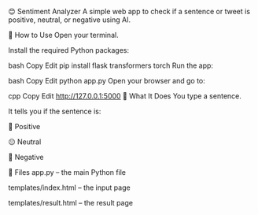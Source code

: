 😊 Sentiment Analyzer
A simple web app to check if a sentence or tweet is positive, neutral, or negative using AI.

🔧 How to Use
Open your terminal.

Install the required Python packages:

bash
Copy
Edit
pip install flask transformers torch
Run the app:

bash
Copy
Edit
python app.py
Open your browser and go to:

cpp
Copy
Edit
http://127.0.0.1:5000
📝 What It Does
You type a sentence.

It tells you if the sentence is:

🙂 Positive

😐 Neutral

🙁 Negative

📁 Files
app.py – the main Python file

templates/index.html – the input page

templates/result.html – the result page